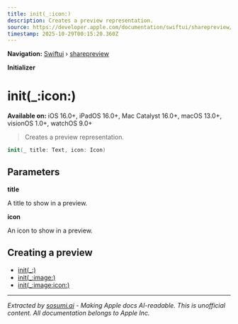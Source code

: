```yaml
---
title: init(_:icon:)
description: Creates a preview representation.
source: https://developer.apple.com/documentation/swiftui/sharepreview/init(_:icon:)
timestamp: 2025-10-29T00:15:20.360Z
---
```


**Navigation:** [Swiftui](/documentation/swiftui) › [sharepreview](/documentation/swiftui/sharepreview)

**Initializer**

# init(_:icon:)

**Available on:** iOS 16.0+, iPadOS 16.0+, Mac Catalyst 16.0+, macOS 13.0+, visionOS 1.0+, watchOS 9.0+

> Creates a preview representation.

```swift
init(_ title: Text, icon: Icon)
```

## Parameters

**title**

A title to show in a preview.



**icon**

An icon to show in a preview.



## Creating a preview

- [init(_:)](/documentation/swiftui/sharepreview/init(_:))
- [init(_:image:)](/documentation/swiftui/sharepreview/init(_:image:))
- [init(_:image:icon:)](/documentation/swiftui/sharepreview/init(_:image:icon:))

---

*Extracted by [sosumi.ai](https://sosumi.ai) - Making Apple docs AI-readable.*
*This is unofficial content. All documentation belongs to Apple Inc.*
